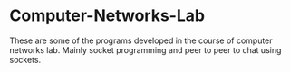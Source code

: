 # Computer-Networks-Lab

These are some of the programs developed in the course of computer networks lab. Mainly socket programming and peer to peer to chat using sockets.

